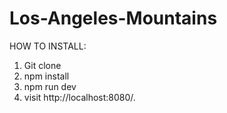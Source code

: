 # Los-Angeles-Mountains

HOW TO INSTALL:
1. Git clone
2. npm install
3. npm run dev
4. visit http://localhost:8080/.
